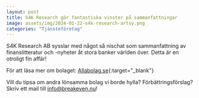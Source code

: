 ```yaml
---
layout: post
title: S4K Research gör fantastiska vinster på sammanfattningar
image: assets/img/2024-01-22-s4k-research-artsy.png
categories: "Tjänsteföretag"
---
```


S4K Research AB sysslar med något så nischat som sammanfattning av finanslitteratur och -nyheter åt stora banker världen över. Detta är en otroligt fin affär! 

För att läsa mer om bolaget: [Allabolag.se](https://www.allabolag.se/5565915989/s4k-research-aktiebolag){:target="_blank"}

Vill du tipsa om andra lönsamma bolag vi borde hylla? Förbättringsförslag? Skriv ett mail till [info@breakeven.nu](mailto:info@breakeven.nu)!
